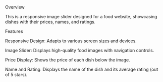 Overview

This is a responsive image slider designed for a food website, showcasing dishes with their prices, names, and ratings.

Features

Responsive Design: Adapts to various screen sizes and devices.

Image Slider: Displays high-quality food images with navigation controls.

Price Display: Shows the price of each dish below the image.

Name and Rating: Displays the name of the dish and its average rating (out of 5 stars).
